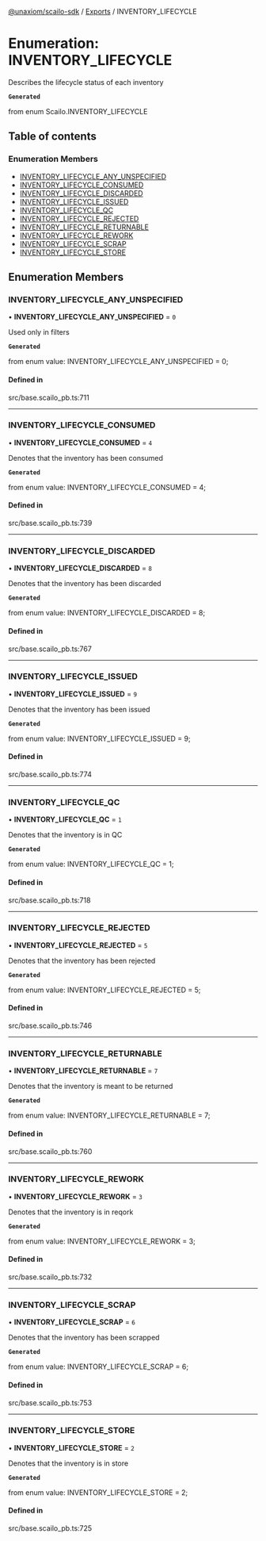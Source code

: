 [@unaxiom/scailo-sdk](../README.md) / [Exports](../modules.md) / INVENTORY\_LIFECYCLE

# Enumeration: INVENTORY\_LIFECYCLE

Describes the lifecycle status of each inventory

**`Generated`**

from enum Scailo.INVENTORY_LIFECYCLE

## Table of contents

### Enumeration Members

- [INVENTORY\_LIFECYCLE\_ANY\_UNSPECIFIED](INVENTORY_LIFECYCLE.md#inventory_lifecycle_any_unspecified)
- [INVENTORY\_LIFECYCLE\_CONSUMED](INVENTORY_LIFECYCLE.md#inventory_lifecycle_consumed)
- [INVENTORY\_LIFECYCLE\_DISCARDED](INVENTORY_LIFECYCLE.md#inventory_lifecycle_discarded)
- [INVENTORY\_LIFECYCLE\_ISSUED](INVENTORY_LIFECYCLE.md#inventory_lifecycle_issued)
- [INVENTORY\_LIFECYCLE\_QC](INVENTORY_LIFECYCLE.md#inventory_lifecycle_qc)
- [INVENTORY\_LIFECYCLE\_REJECTED](INVENTORY_LIFECYCLE.md#inventory_lifecycle_rejected)
- [INVENTORY\_LIFECYCLE\_RETURNABLE](INVENTORY_LIFECYCLE.md#inventory_lifecycle_returnable)
- [INVENTORY\_LIFECYCLE\_REWORK](INVENTORY_LIFECYCLE.md#inventory_lifecycle_rework)
- [INVENTORY\_LIFECYCLE\_SCRAP](INVENTORY_LIFECYCLE.md#inventory_lifecycle_scrap)
- [INVENTORY\_LIFECYCLE\_STORE](INVENTORY_LIFECYCLE.md#inventory_lifecycle_store)

## Enumeration Members

### INVENTORY\_LIFECYCLE\_ANY\_UNSPECIFIED

• **INVENTORY\_LIFECYCLE\_ANY\_UNSPECIFIED** = ``0``

Used only in filters

**`Generated`**

from enum value: INVENTORY_LIFECYCLE_ANY_UNSPECIFIED = 0;

#### Defined in

src/base.scailo_pb.ts:711

___

### INVENTORY\_LIFECYCLE\_CONSUMED

• **INVENTORY\_LIFECYCLE\_CONSUMED** = ``4``

Denotes that the inventory has been consumed

**`Generated`**

from enum value: INVENTORY_LIFECYCLE_CONSUMED = 4;

#### Defined in

src/base.scailo_pb.ts:739

___

### INVENTORY\_LIFECYCLE\_DISCARDED

• **INVENTORY\_LIFECYCLE\_DISCARDED** = ``8``

Denotes that the inventory has been discarded

**`Generated`**

from enum value: INVENTORY_LIFECYCLE_DISCARDED = 8;

#### Defined in

src/base.scailo_pb.ts:767

___

### INVENTORY\_LIFECYCLE\_ISSUED

• **INVENTORY\_LIFECYCLE\_ISSUED** = ``9``

Denotes that the inventory has been issued

**`Generated`**

from enum value: INVENTORY_LIFECYCLE_ISSUED = 9;

#### Defined in

src/base.scailo_pb.ts:774

___

### INVENTORY\_LIFECYCLE\_QC

• **INVENTORY\_LIFECYCLE\_QC** = ``1``

Denotes that the inventory is in QC

**`Generated`**

from enum value: INVENTORY_LIFECYCLE_QC = 1;

#### Defined in

src/base.scailo_pb.ts:718

___

### INVENTORY\_LIFECYCLE\_REJECTED

• **INVENTORY\_LIFECYCLE\_REJECTED** = ``5``

Denotes that the inventory has been rejected

**`Generated`**

from enum value: INVENTORY_LIFECYCLE_REJECTED = 5;

#### Defined in

src/base.scailo_pb.ts:746

___

### INVENTORY\_LIFECYCLE\_RETURNABLE

• **INVENTORY\_LIFECYCLE\_RETURNABLE** = ``7``

Denotes that the inventory is meant to be returned

**`Generated`**

from enum value: INVENTORY_LIFECYCLE_RETURNABLE = 7;

#### Defined in

src/base.scailo_pb.ts:760

___

### INVENTORY\_LIFECYCLE\_REWORK

• **INVENTORY\_LIFECYCLE\_REWORK** = ``3``

Denotes that the inventory is in reqork

**`Generated`**

from enum value: INVENTORY_LIFECYCLE_REWORK = 3;

#### Defined in

src/base.scailo_pb.ts:732

___

### INVENTORY\_LIFECYCLE\_SCRAP

• **INVENTORY\_LIFECYCLE\_SCRAP** = ``6``

Denotes that the inventory has been scrapped

**`Generated`**

from enum value: INVENTORY_LIFECYCLE_SCRAP = 6;

#### Defined in

src/base.scailo_pb.ts:753

___

### INVENTORY\_LIFECYCLE\_STORE

• **INVENTORY\_LIFECYCLE\_STORE** = ``2``

Denotes that the inventory is in store

**`Generated`**

from enum value: INVENTORY_LIFECYCLE_STORE = 2;

#### Defined in

src/base.scailo_pb.ts:725
